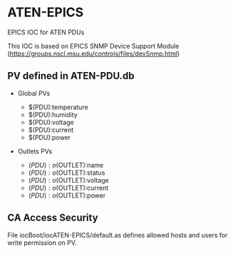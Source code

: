 # ATEN-EPICS
EPICS IOC for ATEN PDUs

This IOC is based on EPICS SNMP Device Support Module (https://groups.nscl.msu.edu/controls/files/devSnmp.html)

PV defined in ATEN-PDU.db
-------------------------

- Global PVs

   * $(PDU):temperature 
   * $(PDU):humidity
   * $(PDU):voltage
   * $(PDU):current
   * $(PDU):power

- Outlets PVs

   * $(PDU):o$(OUTLET):name
   * $(PDU):o$(OUTLET):status
   * $(PDU):o$(OUTLET):voltage
   * $(PDU):o$(OUTLET):current
   * $(PDU):o$(OUTLET):power
   
CA Access Security
------------------
   
File iocBoot/iocATEN-EPICS/default.as defines allowed hosts and users for write permission on PV.
